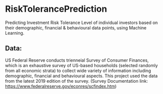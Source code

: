# RiskTolerancePrediction

Predicting Investment Risk Tolerance Level of individual investors based on their demographic, financial & behavioural data points, using Machine Learning.

## Data:
US Federal Reserve conducts trienneial Survey of Consumer Finances, which is an exhaustive survey of US-based households (selected randomly from all economic strata) to collect wide variety of information including demographic, financial and behavioural aspects. This project used the data from the latest 2019 edition of the survey. (Survey Documentation link: https://www.federalreserve.gov/econres/scfindex.htm)


